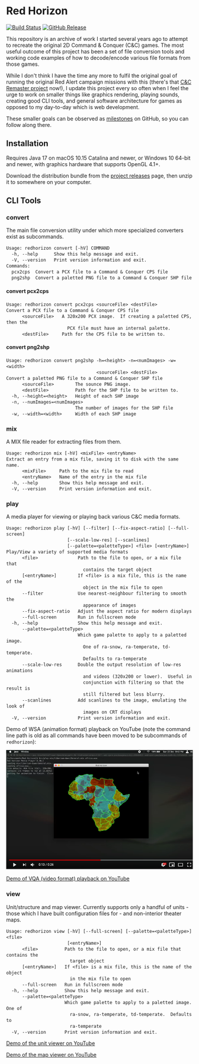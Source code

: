 
Red Horizon
===========

[![Build Status](https://github.com/ultraq/redhorizon/actions/workflows/build.yml/badge.svg)](https://github.com/ultraq/redhorizon/actions)
[![GitHub Release](https://img.shields.io/github/release/ultraq/redhorizon.svg?maxAge=3600)](https://github.com/ultraq/redhorizon/releases/latest)

This repository is an archive of work I started several years ago to attempt to
recreate the original 2D Command & Conquer (C&C) games.  The most useful outcome
of this project has been a set of file conversion tools and working code
examples of how to decode/encode various file formats from those games.

While I don't think I have the time any more to fulfil the original goal of
running the original Red Alert campaign missions with this (there's that [C&C
Remaster project](https://www.ea.com/en-gb/games/command-and-conquer/command-and-conquer-remastered)
now!), I update this project every so often when I feel the urge to work on
smaller things like graphics rendering, playing sounds, creating good CLI tools,
and general software architecture for games as opposed to my day-to-day which is
web development.

These smaller goals can be observed as [milestones](https://github.com/ultraq/redhorizon/milestones)
on GitHub, so you can follow along there.


Installation
------------

Requires Java 17 on macOS 10.15 Catalina and newer, or Windows 10 64-bit and
newer, with graphics hardware that supports OpenGL 4.1+.

Download the distribution bundle from the [project releases](https://github.com/ultraq/redhorizon/releases)
page, then unzip it to somewhere on your computer.


CLI Tools
---------

### convert

The main file conversion utility under which more specialized converters exist
as subcommands.

```
Usage: redhorizon convert [-hV] COMMAND
  -h, --help      Show this help message and exit.
  -V, --version   Print version information and exit.
Commands:
  pcx2cps  Convert a PCX file to a Command & Conquer CPS file
  png2shp  Convert a paletted PNG file to a Command & Conquer SHP file
```

#### convert pcx2cps

```
Usage: redhorizon convert pcx2cps <sourceFile> <destFile>
Convert a PCX file to a Command & Conquer CPS file
      <sourceFile>   A 320x200 PCX image.  If creating a paletted CPS, then the
                       PCX file must have an internal palette.
      <destFile>     Path for the CPS file to be written to.
```

#### convert png2shp

```
Usage: redhorizon convert png2shp -h=<height> -n=<numImages> -w=<width>
                                  <sourceFile> <destFile>
Convert a paletted PNG file to a Command & Conquer SHP file
      <sourceFile>        The sounce PNG image.
      <destFile>          Path for the SHP file to be written to.
  -h, --height=<height>   Height of each SHP image
  -n, --numImages=<numImages>
                          The number of images for the SHP file
  -w, --width=<width>     Width of each SHP image
```

### mix

A MIX file reader for extracting files from them.

```
Usage: redhorizon mix [-hV] <mixFile> <entryName>
Extract an entry from a mix file, saving it to disk with the same name.
      <mixFile>     Path to the mix file to read
      <entryName>   Name of the entry in the mix file
  -h, --help        Show this help message and exit.
  -V, --version     Print version information and exit.
```

### play

A media player for viewing or playing back various C&C media formats.

```
Usage: redhorizon play [-hV] [--filter] [--fix-aspect-ratio] [--full-screen]
                       [--scale-low-res] [--scanlines]
                       [--palette=<paletteType>] <file> [<entryName>]
Play/View a variety of supported media formats
      <file>               Path to the file to open, or a mix file that
                             contains the target object
      [<entryName>]        If <file> is a mix file, this is the name of the
                             object in the mix file to open
      --filter             Use nearest-neighbour filtering to smooth the
                             appearance of images
      --fix-aspect-ratio   Adjust the aspect ratio for modern displays
      --full-screen        Run in fullscreen mode
  -h, --help               Show this help message and exit.
      --palette=<paletteType>
                           Which game palette to apply to a paletted image.
                             One of ra-snow, ra-temperate, td-temperate.
                             Defaults to ra-temperate
      --scale-low-res      Double the output resolution of low-res animations
                             and videos (320x200 or lower).  Useful in
                             conjunction with filtering so that the result is
                             still filtered but less blurry.
      --scanlines          Add scanlines to the image, emulating the look of
                             images on CRT displays
  -V, --version            Print version information and exit.
```

Demo of WSA (animation format) playback on YouTube (note the command line path
is old as all commands have been moved to be subcommands of `redhorizon`):

[![Red Horizon - Play WSA file demo](screenshot-of-wsa-demo.png)](https://www.youtube.com/watch?v=mp7A6EMWupY)

[Demo of VQA (video format) playback on YouTube](https://www.youtube.com/watch?v=3jpLoEJ22xc)

### view

Unit/structure and map viewer.  Currently supports only a handful of units -
those which I have built configuration files for - and non-interior theater
maps.

```
Usage: redhorizon view [-hV] [--full-screen] [--palette=<paletteType>] <file>
                       [<entryName>]
      <file>          Path to the file to open, or a mix file that contains the
                        target object
      [<entryName>]   If <file> is a mix file, this is the name of the object
                        in the mix file to open
      --full-screen   Run in fullscreen mode
  -h, --help          Show this help message and exit.
      --palette=<paletteType>
                      Which game palette to apply to a paletted image.  One of
                        ra-snow, ra-temperate, td-temperate.  Defaults to
                        ra-temperate
  -V, --version       Print version information and exit.
```

[Demo of the unit viewer on YouTube](https://www.youtube.com/watch?v=UihLl4ALbnw)

[Demo of the map viewer on YouTube](https://youtu.be/zPHCF8BfkKU)
